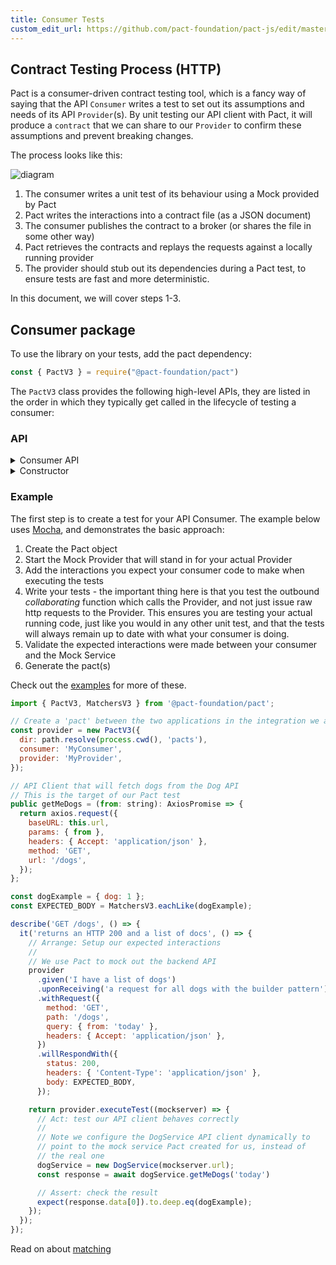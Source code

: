 ```yaml
---
title: Consumer Tests
custom_edit_url: https://github.com/pact-foundation/pact-js/edit/master/docs/consumer.md
---
```

<!-- This file has been synced from the pact-foundation/pact-js repository. Please do not edit it directly. The URL of the source file can be found in the custom_edit_url value above -->

## Contract Testing Process (HTTP)

Pact is a consumer-driven contract testing tool, which is a fancy way of saying that the API `Consumer` writes a test to set out its assumptions and needs of its API `Provider`(s). By unit testing our API client with Pact, it will produce a `contract` that we can share to our `Provider` to confirm these assumptions and prevent breaking changes.

The process looks like this:

![diagram](https://github.com/pact-foundation/pact-js/blob/master/docs/diagrams/summary.png)

1. The consumer writes a unit test of its behaviour using a Mock provided by Pact
1. Pact writes the interactions into a contract file (as a JSON document)
1. The consumer publishes the contract to a broker (or shares the file in some other way)
1. Pact retrieves the contracts and replays the requests against a locally running provider
1. The provider should stub out its dependencies during a Pact test, to ensure tests are fast and more deterministic.

In this document, we will cover steps 1-3.

## Consumer package

To use the library on your tests, add the pact dependency:

```javascript
const { PactV3 } = require("@pact-foundation/pact")
```

The `PactV3` class provides the following high-level APIs, they are listed in the order in which they typically get called in the lifecycle of testing a consumer:

### API

<details><summary>Consumer API</summary>

| API | Options | Description |
|-----|---------|-------------|
| `new PactV3(options)` | See constructor options below | Creates a Mock Server test double of your Provider API. The class is **not** thread safe, but you can run tests in parallel by creating as many instances as you need. |
| `addInteraction(...)`  | `V3Interaction` | Register an expectation on the Mock Server passing in a full `V3Interaction` object, which must be called by your test case(s). You can add multiple interactions per server, however it is recommended to only have one. These will be validated and written to a pact if successful. Alternatively, you may setup the interactions calling the builder methods below|
| `given(...)` | `ProviderStateV3` | The provider state for the interaction |
| `uponReceiving(...)` | string | The scenario name. The combination of `given` and `uponReceiving` must be unique in the pact file |
| `withRequest(...)` | `V3Request` | The HTTP request info |
| `withRequestBinaryFile(...)` | - | Similar to `withRequest` however you can also specify a path to a file to upload and its content type |
| `withRequestMultipartFileUpload(...)` | - | Similar to `withRequest` however you can also specify a path to a file to upload, its content type and the mime part name|
| `willRespondWith(...)` | `V3Response` | The HTTP response details |
| `withResponseBinaryFile(...)` | - | Similar to `withResponse` however you can also specify a path to a file to receive and its content type |
| `withResponseMultipartFileUpload(...)` | - | Similar to `withResponse` however you can also specify a path to a file to receive, its content type and the mime part name | |
| `executeTest(...)` | - | Executes a user defined function, passing in details of the dynamic mock service for use in the test. If successful, the pact file is updated	 |
</details>

<details><summary>Constructor</summary>

| Parameter           | Required? | Type    | Description                                                                                              |
| ------------------- | --------- | ------- | -------------------------------------------------------------------------------------------------------- |
| `consumer`          | yes       | string  | The name of the consumer                                                                                 |
| `provider`          | yes       | string  | The name of the provider                                                                                 |
| `port`              | no        | number  | The port to run the mock service on, defaults to a random machine assigned available port                                                    |
| `host`              | no        | string  | The host to run the mock service, defaults to 127.0.0.1                                                  |
| `tls`               | no        | boolean | flag to identify which protocol to be used (default false, HTTP)                                       |
| `dir`               | no        | string  | Directory to output pact files                                                                           |
| `log`               | no        | string  | File to log to                                                                                           |
| `logLevel`          | no        | string  | Log level: one of 'trace', 'debug', 'info', 'error', 'fatal' or 'warn'                                   |
| `spec`              | no        | number  | Pact specification version (defaults to 2)                                                               |
| `cors`              | no        | boolean | Allow CORS OPTION requests to be accepted, defaults to false                                             |
| `timeout`           | no        | number  | The time to wait for the mock server tq5o start up in milliseconds. Defaults to 30 seconds (30000)         |

</details>

### Example

The first step is to create a test for your API Consumer. The example below uses [Mocha](https://mochajs.org), and demonstrates the basic approach:

1.  Create the Pact object
1.  Start the Mock Provider that will stand in for your actual Provider
1.  Add the interactions you expect your consumer code to make when executing the tests
1.  Write your tests - the important thing here is that you test the outbound _collaborating_ function which calls the Provider, and not just issue raw http requests to the Provider. This ensures you are testing your actual running code, just like you would in any other unit test, and that the tests will always remain up to date with what your consumer is doing.
1.  Validate the expected interactions were made between your consumer and the Mock Service
1.  Generate the pact(s)

Check out the [examples](https://github.com/pact-foundation/pact-js/tree/master/examples/) for more of these.

```js
import { PactV3, MatchersV3 } from '@pact-foundation/pact';

// Create a 'pact' between the two applications in the integration we are testing
const provider = new PactV3({
  dir: path.resolve(process.cwd(), 'pacts'),
  consumer: 'MyConsumer',
  provider: 'MyProvider',
});

// API Client that will fetch dogs from the Dog API
// This is the target of our Pact test
public getMeDogs = (from: string): AxiosPromise => {
  return axios.request({
    baseURL: this.url,
    params: { from },
    headers: { Accept: 'application/json' },
    method: 'GET',
    url: '/dogs',
  });
};

const dogExample = { dog: 1 };
const EXPECTED_BODY = MatchersV3.eachLike(dogExample);

describe('GET /dogs', () => {
  it('returns an HTTP 200 and a list of docs', () => {
    // Arrange: Setup our expected interactions
    //
    // We use Pact to mock out the backend API
    provider
      .given('I have a list of dogs')
      .uponReceiving('a request for all dogs with the builder pattern')
      .withRequest({
        method: 'GET',
        path: '/dogs',
        query: { from: 'today' },
        headers: { Accept: 'application/json' },
      })
      .willRespondWith({
        status: 200,
        headers: { 'Content-Type': 'application/json' },
        body: EXPECTED_BODY,
      });

    return provider.executeTest((mockserver) => {
      // Act: test our API client behaves correctly
      //
      // Note we configure the DogService API client dynamically to 
      // point to the mock service Pact created for us, instead of 
      // the real one
      dogService = new DogService(mockserver.url);
      const response = await dogService.getMeDogs('today')

      // Assert: check the result
      expect(response.data[0]).to.deep.eq(dogExample);
    });
  });
});
```

Read on about [matching](/implementation_guides/javascript/docs/matching)
